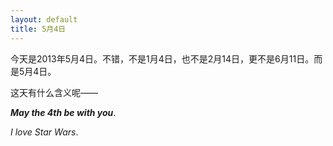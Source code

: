 ```yaml
---
layout: default
title: 5月4日
---
```


今天是2013年5月4日。不错，不是1月4日，也不是2月14日，更不是6月11日。而是5月4日。

这天有什么含义呢——

***May the 4th be with you***.

*I love Star Wars*.